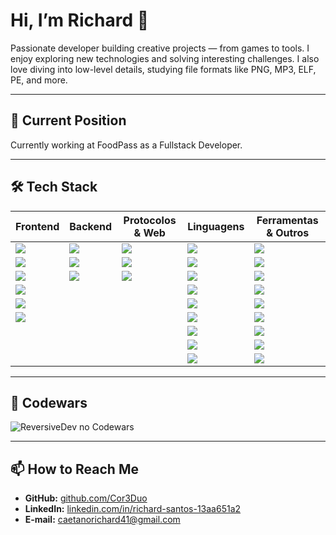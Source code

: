 # Hi, I’m **Richard** 👋

Passionate developer building creative projects — from games to tools. I enjoy exploring new technologies and solving interesting challenges.
I also love diving into low-level details, studying file formats like PNG, MP3, ELF, PE, and more.

---

## 🏢 Current Position

Currently working at FoodPass as a Fullstack Developer.

---

## 🛠️ Tech Stack

| Frontend                  | Backend                          | Protocolos & Web            | Linguagens                | Ferramentas & Outros         |
|---------------------------|----------------------------------|-----------------------------|---------------------------|------------------------------|
| <img src="https://img.shields.io/badge/-React-45b8d8?style=flat-square&logo=react&logoColor=white" />  | <img src="https://img.shields.io/badge/-NestJs-ea2845?style=flat-square&logo=nestjs&logoColor=white" />  | <img src="https://img.shields.io/badge/-HTTP-005C9C?style=flat-square&logo=http&logoColor=white" />      | <img src="https://img.shields.io/badge/-TypeScript-007ACC?style=flat-square&logo=typescript&logoColor=white" /> | <img src="https://img.shields.io/badge/-Docker-46a2f1?style=flat-square&logo=docker&logoColor=white" /> |
| <img src="https://img.shields.io/badge/-Webpack-8DD6F9?style=flat-square&logo=webpack&logoColor=white" />  | <img src="https://img.shields.io/badge/-Express-000000?style=flat-square&logo=express&logoColor=white" />  | <img src="https://img.shields.io/badge/-WebSocket-0094FF?style=flat-square&logo=websocket&logoColor=white" />  | <img src="https://img.shields.io/badge/-JavaScript-F7DF1E?style=flat-square&logo=javascript&logoColor=black" /> | <img src="https://img.shields.io/badge/-Insomnia-5849BE?style=flat-square&logo=insomnia&logoColor=white" /> |
| <img src="https://img.shields.io/badge/-Sass-CC6699?style=flat-square&logo=sass&logoColor=white" />      | <img src="https://img.shields.io/badge/-Nodejs-43853d?style=flat-square&logo=Node.js&logoColor=white" />   | <img src="https://img.shields.io/badge/-TLS-0078D2?style=flat-square&logo=openssl&logoColor=white" />       | <img src="https://img.shields.io/badge/-Python-3776AB?style=flat-square&logo=python&logoColor=white" />  | <img src="https://img.shields.io/badge/-Git-F05032?style=flat-square&logo=git&logoColor=white" />    |
| <img src="https://img.shields.io/badge/-Styled_Components-db7092?style=flat-square&logo=styled-components&logoColor=white" /> |                                  |                             | <img src="https://img.shields.io/badge/-C-%2300599C.svg?style=flat-square&logo=c&logoColor=white" />     | <img src="https://img.shields.io/badge/-npm-CB3837?style=flat-square&logo=npm&logoColor=white" />    |
| <img src="https://img.shields.io/badge/-PixiJS-E82969?style=flat-square&logo=pixijs&logoColor=white" />  |                                  |                             | <img src="https://img.shields.io/badge/-C++-00599C?style=flat-square&logo=c%2B%2B&logoColor=white" /> | <img src="https://img.shields.io/badge/-HTML5-E34F26?style=flat-square&logo=html5&logoColor=white" /> |
| <img src="https://img.shields.io/badge/-WebGL-990000?style=flat-square&logo=webgl&logoColor=white" />  |                                  |                             | <img src="https://img.shields.io/badge/-C%23-%23239120.svg?style=flat-square&logo=csharp&logoColor=white" /> | <img src="https://img.shields.io/badge/-Chrome-4285F4?style=flat-square&logo=googlechrome&logoColor=white" /> |
|                           |                                  |                             | <img src="https://img.shields.io/badge/java-%23ED8B00.svg?style=flat-square&logo=openjdk&logoColor=white" /> | <img src="https://img.shields.io/badge/-Android-3DDC84?style=flat-square&logo=android&logoColor=white" /> |
|                           |                                  |                             | <img src="https://img.shields.io/badge/-Kotlin-0095D5?style=flat-square&logo=kotlin&logoColor=white" /> | <img src="https://img.shields.io/badge/-Linux-FCC624?style=flat-square&logo=linux&logoColor=black" /> |
|                           |                                  |                             | <img src="https://img.shields.io/badge/-Lua-2C2D72?style=flat-square&logo=lua&logoColor=white" />    | <img src="https://img.shields.io/badge/-Windows-0078D6?style=flat-square&logo=windows&logoColor=white" /> |

---

## 🏅 Codewars

![ReversiveDev no Codewars](https://www.codewars.com/users/ReversiveDev/badges/small)

---

## 📫 How to Reach Me

- **GitHub:** [github.com/Cor3Duo](https://github.com/Cor3Duo)  
- **LinkedIn:** [linkedin.com/in/richard-santos-13aa651a2](https://linkedin.com/in/richard-santos-13aa651a2)  
- **E‑mail:** caetanorichard41@gmail.com
